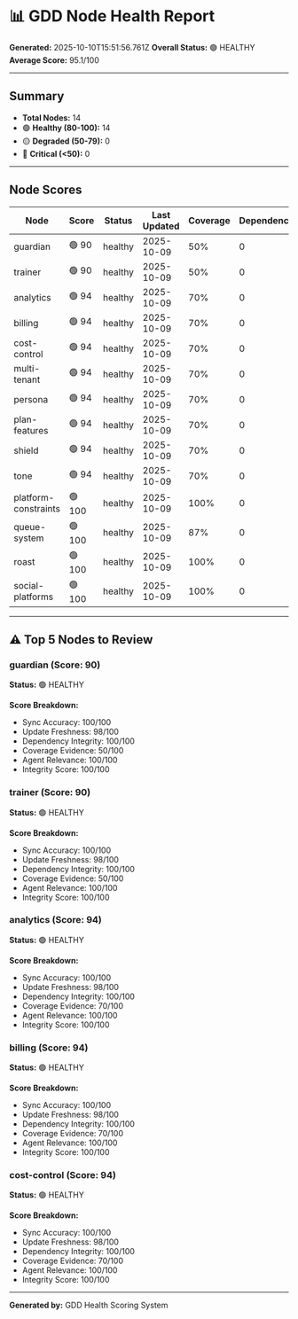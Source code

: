 # 📊 GDD Node Health Report

**Generated:** 2025-10-10T15:51:56.761Z
**Overall Status:** 🟢 HEALTHY
**Average Score:** 95.1/100

---

## Summary

- **Total Nodes:** 14
- 🟢 **Healthy (80-100):** 14
- 🟡 **Degraded (50-79):** 0
- 🔴 **Critical (<50):** 0

---

## Node Scores

| Node | Score | Status | Last Updated | Coverage | Dependencies | Issues |
|------|-------|--------|--------------|----------|--------------|--------|
| guardian | 🟢 90 | healthy | 2025-10-09 | 50% | 0 | 0 |
| trainer | 🟢 90 | healthy | 2025-10-09 | 50% | 0 | 0 |
| analytics | 🟢 94 | healthy | 2025-10-09 | 70% | 0 | 0 |
| billing | 🟢 94 | healthy | 2025-10-09 | 70% | 0 | 0 |
| cost-control | 🟢 94 | healthy | 2025-10-09 | 70% | 0 | 0 |
| multi-tenant | 🟢 94 | healthy | 2025-10-09 | 70% | 0 | 0 |
| persona | 🟢 94 | healthy | 2025-10-09 | 70% | 0 | 0 |
| plan-features | 🟢 94 | healthy | 2025-10-09 | 70% | 0 | 0 |
| shield | 🟢 94 | healthy | 2025-10-09 | 70% | 0 | 0 |
| tone | 🟢 94 | healthy | 2025-10-09 | 70% | 0 | 0 |
| platform-constraints | 🟢 100 | healthy | 2025-10-09 | 100% | 0 | 0 |
| queue-system | 🟢 100 | healthy | 2025-10-09 | 87% | 0 | 0 |
| roast | 🟢 100 | healthy | 2025-10-09 | 100% | 0 | 0 |
| social-platforms | 🟢 100 | healthy | 2025-10-09 | 100% | 0 | 0 |

---

## ⚠️ Top 5 Nodes to Review

### guardian (Score: 90)

**Status:** 🟢 HEALTHY

**Score Breakdown:**
- Sync Accuracy: 100/100
- Update Freshness: 98/100
- Dependency Integrity: 100/100
- Coverage Evidence: 50/100
- Agent Relevance: 100/100
- Integrity Score: 100/100


### trainer (Score: 90)

**Status:** 🟢 HEALTHY

**Score Breakdown:**
- Sync Accuracy: 100/100
- Update Freshness: 98/100
- Dependency Integrity: 100/100
- Coverage Evidence: 50/100
- Agent Relevance: 100/100
- Integrity Score: 100/100


### analytics (Score: 94)

**Status:** 🟢 HEALTHY

**Score Breakdown:**
- Sync Accuracy: 100/100
- Update Freshness: 98/100
- Dependency Integrity: 100/100
- Coverage Evidence: 70/100
- Agent Relevance: 100/100
- Integrity Score: 100/100


### billing (Score: 94)

**Status:** 🟢 HEALTHY

**Score Breakdown:**
- Sync Accuracy: 100/100
- Update Freshness: 98/100
- Dependency Integrity: 100/100
- Coverage Evidence: 70/100
- Agent Relevance: 100/100
- Integrity Score: 100/100


### cost-control (Score: 94)

**Status:** 🟢 HEALTHY

**Score Breakdown:**
- Sync Accuracy: 100/100
- Update Freshness: 98/100
- Dependency Integrity: 100/100
- Coverage Evidence: 70/100
- Agent Relevance: 100/100
- Integrity Score: 100/100


---

**Generated by:** GDD Health Scoring System
